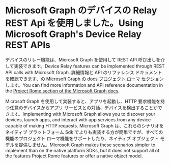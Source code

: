 # <a name="using-microsoft-graphs-device-relay-rest-apis"></a><span data-ttu-id="9ba19-101">Microsoft Graph のデバイスの Relay REST Api を使用しました。</span><span class="sxs-lookup"><span data-stu-id="9ba19-101">Using Microsoft Graph's Device Relay REST APIs</span></span>

<span data-ttu-id="9ba19-102">デバイスのリレー機能は、Microsoft Graph を使用して REST API 呼び出しを介して実装できます。</span><span class="sxs-lookup"><span data-stu-id="9ba19-102">Device Relay features can be implemented through REST API calls with Microsoft Graph.</span></span> <span data-ttu-id="9ba19-103">詳細情報と API のリファレンス ドキュメントを確認できます、[の Microsoft Graph の docs プロジェクト ローマ セクション](https://developer.microsoft.com/graph/docs/api-reference/beta/resources/project_rome_overview#devices)します。</span><span class="sxs-lookup"><span data-stu-id="9ba19-103">You can find more information and API reference documentation in the [Project Rome section of the Microsoft Graph docs](https://developer.microsoft.com/graph/docs/api-reference/beta/resources/project_rome_overview#devices).</span></span>

<span data-ttu-id="9ba19-104">Microsoft Graph を使用して実装すると、アプリを起動し、HTTP 要求機能を持つ任意のデバイスからアプリ サービスとの対話、デバイスを検出することができます。</span><span class="sxs-lookup"><span data-stu-id="9ba19-104">Implementing with Microsoft Graph allows you to discover your devices, launch apps, and interact with app services from any device capable of making HTTP requests.</span></span> <span data-ttu-id="9ba19-105">Microsoft Graph は、これらのシナリオをネイティブ プラットフォーム Sdk でよりも実装する方が簡単ですが、すべての機能のプロジェクト ローマ機能をサポートしたり、ネイティブ オブジェクト モデルを提供しません。</span><span class="sxs-lookup"><span data-stu-id="9ba19-105">Microsoft Graph makes these scenarios simpler to implement than on the native platform SDKs, but it does not support all of the features Project Rome features or offer a native object model.</span></span>